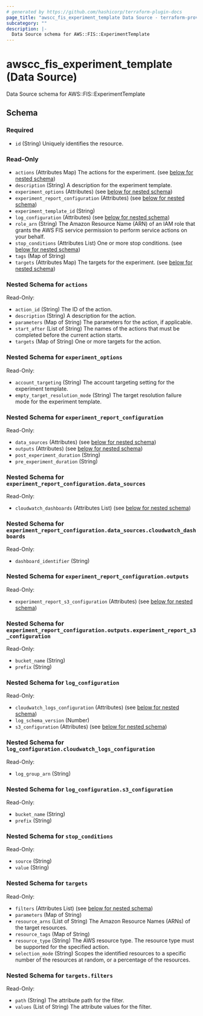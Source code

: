 ```yaml
---
# generated by https://github.com/hashicorp/terraform-plugin-docs
page_title: "awscc_fis_experiment_template Data Source - terraform-provider-awscc"
subcategory: ""
description: |-
  Data Source schema for AWS::FIS::ExperimentTemplate
---
```


# awscc_fis_experiment_template (Data Source)

Data Source schema for AWS::FIS::ExperimentTemplate



<!-- schema generated by tfplugindocs -->
## Schema

### Required

- `id` (String) Uniquely identifies the resource.

### Read-Only

- `actions` (Attributes Map) The actions for the experiment. (see [below for nested schema](#nestedatt--actions))
- `description` (String) A description for the experiment template.
- `experiment_options` (Attributes) (see [below for nested schema](#nestedatt--experiment_options))
- `experiment_report_configuration` (Attributes) (see [below for nested schema](#nestedatt--experiment_report_configuration))
- `experiment_template_id` (String)
- `log_configuration` (Attributes) (see [below for nested schema](#nestedatt--log_configuration))
- `role_arn` (String) The Amazon Resource Name (ARN) of an IAM role that grants the AWS FIS service permission to perform service actions on your behalf.
- `stop_conditions` (Attributes List) One or more stop conditions. (see [below for nested schema](#nestedatt--stop_conditions))
- `tags` (Map of String)
- `targets` (Attributes Map) The targets for the experiment. (see [below for nested schema](#nestedatt--targets))

<a id="nestedatt--actions"></a>
### Nested Schema for `actions`

Read-Only:

- `action_id` (String) The ID of the action.
- `description` (String) A description for the action.
- `parameters` (Map of String) The parameters for the action, if applicable.
- `start_after` (List of String) The names of the actions that must be completed before the current action starts.
- `targets` (Map of String) One or more targets for the action.


<a id="nestedatt--experiment_options"></a>
### Nested Schema for `experiment_options`

Read-Only:

- `account_targeting` (String) The account targeting setting for the experiment template.
- `empty_target_resolution_mode` (String) The target resolution failure mode for the experiment template.


<a id="nestedatt--experiment_report_configuration"></a>
### Nested Schema for `experiment_report_configuration`

Read-Only:

- `data_sources` (Attributes) (see [below for nested schema](#nestedatt--experiment_report_configuration--data_sources))
- `outputs` (Attributes) (see [below for nested schema](#nestedatt--experiment_report_configuration--outputs))
- `post_experiment_duration` (String)
- `pre_experiment_duration` (String)

<a id="nestedatt--experiment_report_configuration--data_sources"></a>
### Nested Schema for `experiment_report_configuration.data_sources`

Read-Only:

- `cloudwatch_dashboards` (Attributes List) (see [below for nested schema](#nestedatt--experiment_report_configuration--data_sources--cloudwatch_dashboards))

<a id="nestedatt--experiment_report_configuration--data_sources--cloudwatch_dashboards"></a>
### Nested Schema for `experiment_report_configuration.data_sources.cloudwatch_dashboards`

Read-Only:

- `dashboard_identifier` (String)



<a id="nestedatt--experiment_report_configuration--outputs"></a>
### Nested Schema for `experiment_report_configuration.outputs`

Read-Only:

- `experiment_report_s3_configuration` (Attributes) (see [below for nested schema](#nestedatt--experiment_report_configuration--outputs--experiment_report_s3_configuration))

<a id="nestedatt--experiment_report_configuration--outputs--experiment_report_s3_configuration"></a>
### Nested Schema for `experiment_report_configuration.outputs.experiment_report_s3_configuration`

Read-Only:

- `bucket_name` (String)
- `prefix` (String)




<a id="nestedatt--log_configuration"></a>
### Nested Schema for `log_configuration`

Read-Only:

- `cloudwatch_logs_configuration` (Attributes) (see [below for nested schema](#nestedatt--log_configuration--cloudwatch_logs_configuration))
- `log_schema_version` (Number)
- `s3_configuration` (Attributes) (see [below for nested schema](#nestedatt--log_configuration--s3_configuration))

<a id="nestedatt--log_configuration--cloudwatch_logs_configuration"></a>
### Nested Schema for `log_configuration.cloudwatch_logs_configuration`

Read-Only:

- `log_group_arn` (String)


<a id="nestedatt--log_configuration--s3_configuration"></a>
### Nested Schema for `log_configuration.s3_configuration`

Read-Only:

- `bucket_name` (String)
- `prefix` (String)



<a id="nestedatt--stop_conditions"></a>
### Nested Schema for `stop_conditions`

Read-Only:

- `source` (String)
- `value` (String)


<a id="nestedatt--targets"></a>
### Nested Schema for `targets`

Read-Only:

- `filters` (Attributes List) (see [below for nested schema](#nestedatt--targets--filters))
- `parameters` (Map of String)
- `resource_arns` (List of String) The Amazon Resource Names (ARNs) of the target resources.
- `resource_tags` (Map of String)
- `resource_type` (String) The AWS resource type. The resource type must be supported for the specified action.
- `selection_mode` (String) Scopes the identified resources to a specific number of the resources at random, or a percentage of the resources.

<a id="nestedatt--targets--filters"></a>
### Nested Schema for `targets.filters`

Read-Only:

- `path` (String) The attribute path for the filter.
- `values` (List of String) The attribute values for the filter.
